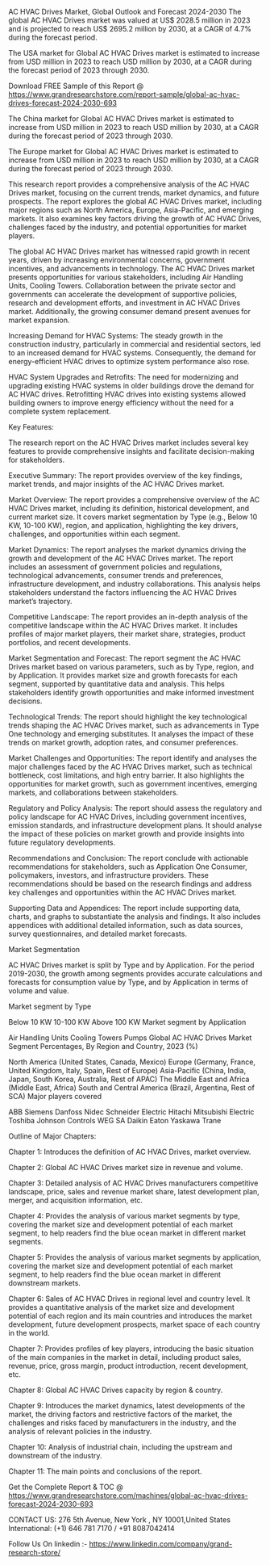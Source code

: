 AC HVAC Drives Market, Global Outlook and Forecast 2024-2030
The global AC HVAC Drives market was valued at US$ 2028.5 million in 2023 and is projected to reach US$ 2695.2 million by 2030, at a CAGR of 4.7% during the forecast period.

The USA market for Global AC HVAC Drives market is estimated to increase from USD million in 2023 to reach USD million by 2030, at a CAGR during the forecast period of 2023 through 2030.

Download FREE Sample of this Report @ https://www.grandresearchstore.com/report-sample/global-ac-hvac-drives-forecast-2024-2030-693

The China market for Global AC HVAC Drives market is estimated to increase from USD million in 2023 to reach USD million by 2030, at a CAGR during the forecast period of 2023 through 2030.

The Europe market for Global AC HVAC Drives market is estimated to increase from USD million in 2023 to reach USD million by 2030, at a CAGR during the forecast period of 2023 through 2030.

This research report provides a comprehensive analysis of the AC HVAC Drives market, focusing on the current trends, market dynamics, and future prospects. The report explores the global AC HVAC Drives market, including major regions such as North America, Europe, Asia-Pacific, and emerging markets. It also examines key factors driving the growth of AC HVAC Drives, challenges faced by the industry, and potential opportunities for market players.

The global AC HVAC Drives market has witnessed rapid growth in recent years, driven by increasing environmental concerns, government incentives, and advancements in technology. The AC HVAC Drives market presents opportunities for various stakeholders, including Air Handling Units, Cooling Towers. Collaboration between the private sector and governments can accelerate the development of supportive policies, research and development efforts, and investment in AC HVAC Drives market. Additionally, the growing consumer demand present avenues for market expansion.

Increasing Demand for HVAC Systems: The steady growth in the construction industry, particularly in commercial and residential sectors, led to an increased demand for HVAC systems. Consequently, the demand for energy-efficient HVAC drives to optimize system performance also rose.

HVAC System Upgrades and Retrofits: The need for modernizing and upgrading existing HVAC systems in older buildings drove the demand for AC HVAC drives. Retrofitting HVAC drives into existing systems allowed building owners to improve energy efficiency without the need for a complete system replacement.

Key Features:

The research report on the AC HVAC Drives market includes several key features to provide comprehensive insights and facilitate decision-making for stakeholders.

Executive Summary: The report provides overview of the key findings, market trends, and major insights of the AC HVAC Drives market.

Market Overview: The report provides a comprehensive overview of the AC HVAC Drives market, including its definition, historical development, and current market size. It covers market segmentation by Type (e.g., Below 10 KW, 10-100 KW), region, and application, highlighting the key drivers, challenges, and opportunities within each segment.

Market Dynamics: The report analyses the market dynamics driving the growth and development of the AC HVAC Drives market. The report includes an assessment of government policies and regulations, technological advancements, consumer trends and preferences, infrastructure development, and industry collaborations. This analysis helps stakeholders understand the factors influencing the AC HVAC Drives market’s trajectory.

Competitive Landscape: The report provides an in-depth analysis of the competitive landscape within the AC HVAC Drives market. It includes profiles of major market players, their market share, strategies, product portfolios, and recent developments.

Market Segmentation and Forecast: The report segment the AC HVAC Drives market based on various parameters, such as by Type, region, and by Application. It provides market size and growth forecasts for each segment, supported by quantitative data and analysis. This helps stakeholders identify growth opportunities and make informed investment decisions.

Technological Trends: The report should highlight the key technological trends shaping the AC HVAC Drives market, such as advancements in Type One technology and emerging substitutes. It analyses the impact of these trends on market growth, adoption rates, and consumer preferences.

Market Challenges and Opportunities: The report identify and analyses the major challenges faced by the AC HVAC Drives market, such as technical bottleneck, cost limitations, and high entry barrier. It also highlights the opportunities for market growth, such as government incentives, emerging markets, and collaborations between stakeholders.

Regulatory and Policy Analysis: The report should assess the regulatory and policy landscape for AC HVAC Drives, including government incentives, emission standards, and infrastructure development plans. It should analyse the impact of these policies on market growth and provide insights into future regulatory developments.

Recommendations and Conclusion: The report conclude with actionable recommendations for stakeholders, such as Application One Consumer, policymakers, investors, and infrastructure providers. These recommendations should be based on the research findings and address key challenges and opportunities within the AC HVAC Drives market.

Supporting Data and Appendices: The report include supporting data, charts, and graphs to substantiate the analysis and findings. It also includes appendices with additional detailed information, such as data sources, survey questionnaires, and detailed market forecasts.

Market Segmentation

AC HVAC Drives market is split by Type and by Application. For the period 2019-2030, the growth among segments provides accurate calculations and forecasts for consumption value by Type, and by Application in terms of volume and value.

Market segment by Type

Below 10 KW
10-100 KW
Above 100 KW
Market segment by Application

Air Handling Units
Cooling Towers
Pumps
Global AC HVAC Drives Market Segment Percentages, By Region and Country, 2023 (%)

North America (United States, Canada, Mexico)
Europe (Germany, France, United Kingdom, Italy, Spain, Rest of Europe)
Asia-Pacific (China, India, Japan, South Korea, Australia, Rest of APAC)
The Middle East and Africa (Middle East, Africa)
South and Central America (Brazil, Argentina, Rest of SCA)
Major players covered

ABB
Siemens
Danfoss
Nidec
Schneider Electric
Hitachi
Mitsubishi Electric
Toshiba
Johnson Controls
WEG SA
Daikin
Eaton
Yaskawa
Trane

Outline of Major Chapters:

Chapter 1: Introduces the definition of AC HVAC Drives, market overview.

Chapter 2: Global AC HVAC Drives market size in revenue and volume.

Chapter 3: Detailed analysis of AC HVAC Drives manufacturers competitive landscape, price, sales and revenue market share, latest development plan, merger, and acquisition information, etc.

Chapter 4: Provides the analysis of various market segments by type, covering the market size and development potential of each market segment, to help readers find the blue ocean market in different market segments.

Chapter 5: Provides the analysis of various market segments by application, covering the market size and development potential of each market segment, to help readers find the blue ocean market in different downstream markets.

Chapter 6: Sales of AC HVAC Drives in regional level and country level. It provides a quantitative analysis of the market size and development potential of each region and its main countries and introduces the market development, future development prospects, market space of each country in the world.

Chapter 7: Provides profiles of key players, introducing the basic situation of the main companies in the market in detail, including product sales, revenue, price, gross margin, product introduction, recent development, etc.

Chapter 8: Global AC HVAC Drives capacity by region & country.

Chapter 9: Introduces the market dynamics, latest developments of the market, the driving factors and restrictive factors of the market, the challenges and risks faced by manufacturers in the industry, and the analysis of relevant policies in the industry.

Chapter 10: Analysis of industrial chain, including the upstream and downstream of the industry.

Chapter 11: The main points and conclusions of the report.

Get the Complete Report & TOC @ https://www.grandresearchstore.com/machines/global-ac-hvac-drives-forecast-2024-2030-693

CONTACT US:
276 5th Avenue, New York , NY 10001,United States
International: (+1) 646 781 7170 / +91 8087042414

Follow Us On linkedin :- https://www.linkedin.com/company/grand-research-store/
